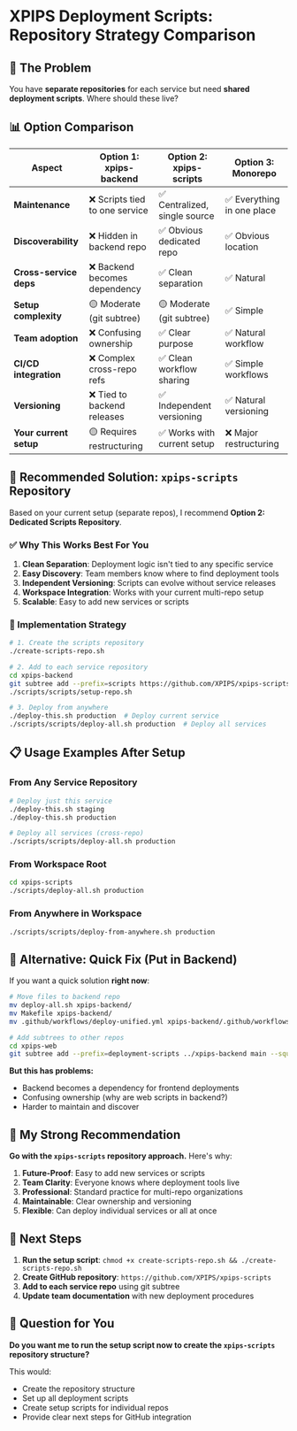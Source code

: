 # XPIPS Deployment Scripts: Repository Strategy Comparison

## 🤔 The Problem

You have **separate repositories** for each service but need **shared deployment scripts**. Where should these live?

## 📊 Option Comparison

| Aspect                 | Option 1: xpips-backend        | Option 2: xpips-scripts       | Option 3: Monorepo         |
| ---------------------- | ------------------------------ | ----------------------------- | -------------------------- |
| **Maintenance**        | ❌ Scripts tied to one service | ✅ Centralized, single source | ✅ Everything in one place |
| **Discoverability**    | ❌ Hidden in backend repo      | ✅ Obvious dedicated repo     | ✅ Obvious location        |
| **Cross-service deps** | ❌ Backend becomes dependency  | ✅ Clean separation           | ✅ Natural                 |
| **Setup complexity**   | 🟡 Moderate (git subtree)      | 🟡 Moderate (git subtree)     | ✅ Simple                  |
| **Team adoption**      | ❌ Confusing ownership         | ✅ Clear purpose              | ✅ Natural workflow        |
| **CI/CD integration**  | ❌ Complex cross-repo refs     | ✅ Clean workflow sharing     | ✅ Simple workflows        |
| **Versioning**         | ❌ Tied to backend releases    | ✅ Independent versioning     | ✅ Natural versioning      |
| **Your current setup** | 🟡 Requires restructuring      | ✅ Works with current setup   | ❌ Major restructuring     |

## 🎯 Recommended Solution: `xpips-scripts` Repository

Based on your current setup (separate repos), I recommend **Option 2: Dedicated Scripts Repository**.

### ✅ Why This Works Best For You

1. **Clean Separation**: Deployment logic isn't tied to any specific service
2. **Easy Discovery**: Team members know where to find deployment tools
3. **Independent Versioning**: Scripts can evolve without service releases
4. **Workspace Integration**: Works with your current multi-repo setup
5. **Scalable**: Easy to add new services or scripts

### 🚀 Implementation Strategy

```bash
# 1. Create the scripts repository
./create-scripts-repo.sh

# 2. Add to each service repository
cd xpips-backend
git subtree add --prefix=scripts https://github.com/XPIPS/xpips-scripts.git main --squash
./scripts/scripts/setup-repo.sh

# 3. Deploy from anywhere
./deploy-this.sh production  # Deploy current service
./scripts/scripts/deploy-all.sh production  # Deploy all services
```

## 📋 Usage Examples After Setup

### From Any Service Repository

```bash
# Deploy just this service
./deploy-this.sh staging
./deploy-this.sh production

# Deploy all services (cross-repo)
./scripts/scripts/deploy-all.sh production
```

### From Workspace Root

```bash
cd xpips-scripts
./scripts/deploy-all.sh production
```

### From Anywhere in Workspace

```bash
./scripts/scripts/deploy-from-anywhere.sh production
```

## 🔧 Alternative: Quick Fix (Put in Backend)

If you want a quick solution **right now**:

```bash
# Move files to backend repo
mv deploy-all.sh xpips-backend/
mv Makefile xpips-backend/
mv .github/workflows/deploy-unified.yml xpips-backend/.github/workflows/

# Add subtrees to other repos
cd xpips-web
git subtree add --prefix=deployment-scripts ../xpips-backend main --squash
```

**But this has problems:**

- Backend becomes a dependency for frontend deployments
- Confusing ownership (why are web scripts in backend?)
- Harder to maintain and discover

## 🎯 My Strong Recommendation

**Go with the `xpips-scripts` repository approach.** Here's why:

1. **Future-Proof**: Easy to add new services or scripts
2. **Team Clarity**: Everyone knows where deployment tools live
3. **Professional**: Standard practice for multi-repo organizations
4. **Maintainable**: Clear ownership and versioning
5. **Flexible**: Can deploy individual services or all at once

## 🚀 Next Steps

1. **Run the setup script**: `chmod +x create-scripts-repo.sh && ./create-scripts-repo.sh`
2. **Create GitHub repository**: `https://github.com/XPIPS/xpips-scripts`
3. **Add to each service repo** using git subtree
4. **Update team documentation** with new deployment procedures

## 🤔 Question for You

**Do you want me to run the setup script now to create the `xpips-scripts` repository structure?**

This would:

- Create the repository structure
- Set up all deployment scripts
- Create setup scripts for individual repos
- Provide clear next steps for GitHub integration
